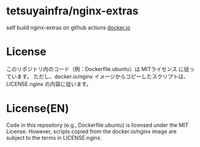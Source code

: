 # tetsuyainfra/nginx-extras
self build nginx-extras on github actions
[docker.io](https://hub.docker.com/repository/docker/tetsuyainfra/nginx-extras)

# License
このリポジトリ内のコード（例：Dockerfile.ubuntu）は MITライセンス に従っています。
ただし、docker.io/nginx イメージからコピーしたスクリプトは、LICENSE.nginx の内容に従います。

# License(EN)
Code in this repository (e.g., Dockerfile.ubuntu) is licensed under the MIT License.
However, scripts copied from the docker.io/nginx image are subject to the terms in LICENSE.nginx.

